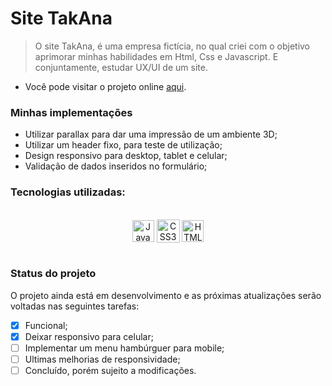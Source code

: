 # **Site TakAna**

>O site TakAna, é uma empresa fictícia, no qual criei com o objetivo aprimorar minhas habilidades em Html, Css e Javascript. E conjuntamente, estudar UX/UI de um site.

* Você pode visitar o projeto online [aqui]().

### **Minhas implementações**

- Utilizar parallax para dar uma impressão de um ambiente 3D;
- Utilizar um header fixo, para teste de utilização;
- Design responsivo para desktop, tablet e celular;
- Validação de dados inseridos no formulário;

### **Tecnologias utilizadas:**

<div style="display: inline_block" align="center"><br />
    <img src="https://img.shields.io/badge/JavaScript-F7DF1E?style=for-the-badge&logo=javascript&logoColor=black" height="35px" alt="JavaScript" align="center" />
    <img src="https://img.shields.io/badge/CSS3-1572B6?style=for-the-badge&logo=css3&logoColor=white" height="37px" alt="CSS3" align="center" />
    <img src="https://img.shields.io/badge/HTML5-E34F26?style=for-the-badge&logo=html5&logoColor=white" height="35px" alt="HTML5" align="center" />
</div><br />

### **Status do projeto**

O projeto ainda está em desenvolvimento e as próximas atualizações serão voltadas nas seguintes tarefas:

- [x] Funcional;
- [x] Deixar responsivo para celular;
- [ ] Implementar um menu hambúrguer para mobile;
- [ ] Ultimas melhorias de responsividade;
- [ ] Concluído, porém sujeito a modificações.